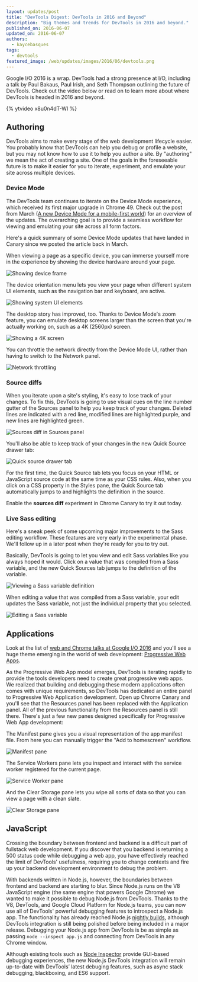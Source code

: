 ```yaml
---
layout: updates/post
title: "DevTools Digest: DevTools in 2016 and Beyond"
description: "Big themes and trends for DevTools in 2016 and beyond."
published_on: 2016-06-07
updated_on: 2016-06-07
authors:
  - kaycebasques
tags:
  - devtools
featured_image: /web/updates/images/2016/06/devtools.png
---
```


Google I/O 2016 is a wrap. DevTools had a strong presence at I/O, including a talk by Paul Bakaus, Paul Irish, and Seth Thompson outlining the future of DevTools. Check out the video below or read on to learn more about where DevTools is headed in 2016 and beyond.

{% ytvideo x8u0n4dT-WI %}

## Authoring

DevTools aims to make every stage of the web development lifecycle easier. You probably know that DevTools can help you debug or profile a website, but you may not know how to use it to help you author a site. By "authoring" we mean the act of creating a site. One of the goals in the foreseeable future is to make it easier for you to iterate, experiment, and emulate your site across multiple devices. 

### Device Mode

The DevTools team continues to iterate on the Device Mode experience, which received its first major upgrade in Chrome 49. Check out the post from March ([A new Device Mode for a mobile-first world](/web/updates/2016/03/device-mode-v2)) for an overview of the updates. The overarching goal is to provide a seamless workflow for viewing and emulating your site across all form factors. 

Here's a quick summary of some Device Mode updates that have landed in Canary since we posted the article back in March. 

When viewing a page as a specific device, you can immerse yourself more in the experience by showing the device hardware around your page. 

![Showing device frame](/web/updates/images/2016/06/device-frame.png)

The device orientation menu lets you view your page when different system UI elements, such as the navigation bar and keyboard, are active.

![Showing system UI elements](/web/updates/images/2016/06/system-ui.png)

The desktop story has improved, too. Thanks to Device Mode's zoom feature, you can emulate desktop screens larger than the screen that you're actually working on, such as a 4K (2560px) screen. 

![Showing a 4K screen](/web/updates/images/2016/06/4k.png)

You can throttle the network directly from the Device Mode UI, rather than having to switch to the Network panel. 

![Network throttling](/web/updates/images/2016/06/throttling.png)

### Source diffs

When you iterate upon a site's styling, it's easy to lose track of your changes. To fix this, DevTools is going to use visual cues on the line number gutter of the Sources panel to help you keep track of your changes. Deleted lines are indicated with a red line, modified lines are highlighted purple, and new lines are highlighted green. 

![Sources diff in Sources panel](/web/updates/images/2016/06/sources-diff.png)

You'll also be able to keep track of your changes in the new Quick Source drawer tab:

![Quick source drawer tab](/web/updates/images/2016/06/quick-source.png)

For the first time, the Quick Source tab lets you focus on your HTML or JavaScript source code at the same time as your CSS rules. Also, when you click on a CSS property in the Styles pane, the Quick Source tab automatically jumps to and highlights the definition in the source. 

Enable the **sources diff** experiment in Chrome Canary to try it out today.  

### Live Sass editing

Here's a sneak peek of some upcoming major improvements to the Sass editing workflow. These features are very early in the experimental phase. We'll follow up in a later post when they're ready for you to try out. 

Basically, DevTools is going to let you view and edit Sass variables like you always hoped it would. Click on a value that was compiled from a Sass variable, and the new Quick Sources tab jumps to the definition of the variable. 

![Viewing a Sass variable definition](/web/updates/images/2016/06/sass-view.gif)

When editing a value that was compiled from a Sass variable, your edit updates the Sass variable, not just the individual property that you selected.

![Editing a Sass variable](/web/updates/images/2016/06/sass-edit.gif)

## Applications

Look at the list of [web and Chrome talks at Google I/O 2016](https://www.youtube.com/playlist?list=PLNYkxOF6rcIDz1TzmmMRBC-kd8zPRTQIP) and you'll see a huge theme emerging in the world of web development: [Progressive Web Apps](https://developers.google.com/web/progressive-web-apps/).

As the Progressive Web App model emerges, DevTools is iterating rapidly to provide the tools developers need to create great progressive web apps. We realized that building and debugging these modern applications often comes with unique requirements, so DevTools has dedicated an entire panel to Progressive Web Application development. Open up Chrome Canary and you'll see that the Resources panel has been replaced with the Application panel. All of the previous functionality from the Resources panel is still there. There's just a few new panes designed specifically for Progressive Web App development:

The Manifest pane gives you a visual representation of the app manifest file. From here you can manually trigger the "Add to homescreen" workflow. 

![Manifest pane](/web/updates/images/2016/06/manifest.png)

The Service Workers pane lets you inspect and interact with the service worker registered for the current page. 

![Service Worker pane](/web/updates/images/2016/06/service-worker.png)

And the Clear Storage pane lets you wipe all sorts of data so that you can view a page with a clean slate. 

![Clear Storage pane](/web/updates/images/2016/06/clear-storage.png)

## JavaScript

Crossing the boundary between frontend and backend is a difficult part of fullstack web development. If you discover that you backend is returning a 500 status code while debugging a web app, you have effectively reached the limit of DevTools' usefulness, requiring you to change contexts and fire up your backend development environment to debug the problem.

With backends written in Node.js, however, the boundaries between frontend and backend are starting to blur. Since Node.js runs on the V8 JavaScript engine (the same engine that powers Google Chrome) we wanted to make it possible to debug Node.js from DevTools. Thanks to the V8, DevTools, and Google Cloud Platform for Node.js teams, you can now use all of DevTools' powerful debugging features to introspect a Node.js app. The functionality has already reached Node.js [nightly builds](https://nodejs.org/download/nightly/), although DevTools integration is still being polished before being included in a major release. Debugging your Node.js app from DevTools is be as simple as passing `node --inspect app.js` and connecting from DevTools in any Chrome window.

Although existing tools such as [Node Inspector](https://github.com/node-inspector/node-inspector) provide GUI-based debugging experiences, the new Node.js DevTools integration will remain up-to-date with DevTools’ latest debuging features, such as async stack debugging, blackboxing, and ES6 support.
